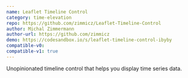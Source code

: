 ```yaml
---
name: Leaflet Timeline Control
category: time-elevation
repo: https://github.com/zimmicz/Leaflet-Timeline-Control
author: Michal Zimmermann
author-url: https://github.com/zimmicz
demo: https://codesandbox.io/s/leaflet-timeline-control-ibyby
compatible-v0:
compatible-v1: true
---
```


Unopinionated timeline control that helps you display time series data.
